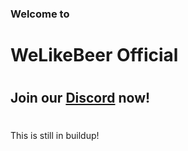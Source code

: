 ### Welcome to
# WeLikeBeer Official
#  
#  
## Join our <a href="[Discord](https://discord.gg/sBSDyneR)">Discord</a> now!
#  
#  
This is still in buildup!
 
